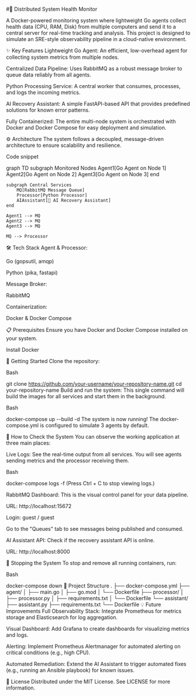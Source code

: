 #🚀 Distributed System Health Monitor


A Docker-powered monitoring system where lightweight Go agents collect health data (CPU, RAM, Disk) from multiple computers and send it to a central server for real-time tracking and analysis. This project is designed to simulate an SRE-style observability pipeline in a cloud-native environment.

✨ Key Features
Lightweight Go Agent: An efficient, low-overhead agent for collecting system metrics from multiple nodes.

Centralized Data Pipeline: Uses RabbitMQ as a robust message broker to queue data reliably from all agents.

Python Processing Service: A central worker that consumes, processes, and logs the incoming metrics.

AI Recovery Assistant: A simple FastAPI-based API that provides predefined solutions for known error patterns.

Fully Containerized: The entire multi-node system is orchestrated with Docker and Docker Compose for easy deployment and simulation.

⚙️ Architecture
The system follows a decoupled, message-driven architecture to ensure scalability and resilience.

Code snippet

graph TD
    subgraph Monitored Nodes
        Agent1[Go Agent on Node 1]
        Agent2[Go Agent on Node 2]
        Agent3[Go Agent on Node 3]
    end

    subgraph Central Services
        MQ[RabbitMQ Message Queue]
        Processor[Python Processor]
        AIAssistant[🤖 AI Recovery Assistant]
    end

    Agent1 --> MQ
    Agent2 --> MQ
    Agent3 --> MQ

    MQ --> Processor
🛠️ Tech Stack
Agent & Processor:

Go (gopsutil, amqp)

Python (pika, fastapi)

Message Broker:

RabbitMQ

Containerization:

Docker & Docker Compose

📋 Prerequisites
Ensure you have Docker and Docker Compose installed on your system.

Install Docker

🚀 Getting Started
Clone the repository:

Bash

git clone https://github.com/your-username/your-repository-name.git
cd your-repository-name
Build and run the system:
This single command will build the images for all services and start them in the background.

Bash

docker-compose up --build -d
The system is now running! The docker-compose.yml is configured to simulate 3 agents by default.

🔬 How to Check the System
You can observe the working application at three main places:

Live Logs:
See the real-time output from all services. You will see agents sending metrics and the processor receiving them.

Bash

docker-compose logs -f
(Press Ctrl + C to stop viewing logs.)

RabbitMQ Dashboard:
This is the visual control panel for your data pipeline.

URL: http://localhost:15672

Login: guest / guest

Go to the "Queues" tab to see messages being published and consumed.

AI Assistant API:
Check if the recovery assistant API is online.

URL: http://localhost:8000

🛑 Stopping the System
To stop and remove all running containers, run:

Bash

docker-compose down
📁 Project Structure
.
├── docker-compose.yml
├── agent/
│   ├── main.go
│   ├── go.mod
│   └── Dockerfile
├── processor/
│   ├── processor.py
│   ├── requirements.txt
│   └── Dockerfile
└── assistant/
    ├── assistant.py
    ├── requirements.txt
    └── Dockerfile
💡 Future Improvements
Full Observability Stack: Integrate Prometheus for metrics storage and Elasticsearch for log aggregation.

Visual Dashboard: Add Grafana to create dashboards for visualizing metrics and logs.

Alerting: Implement Prometheus Alertmanager for automated alerting on critical conditions (e.g., high CPU).

Automated Remediation: Extend the AI Assistant to trigger automated fixes (e.g., running an Ansible playbook) for known issues.

📄 License
Distributed under the MIT License. See LICENSE for more information.
